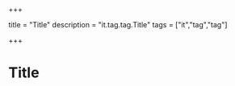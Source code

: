 

+++

title = "Title"
description = "it.tag.tag.Title"
tags = ["it","tag","tag"]

+++



# Title



